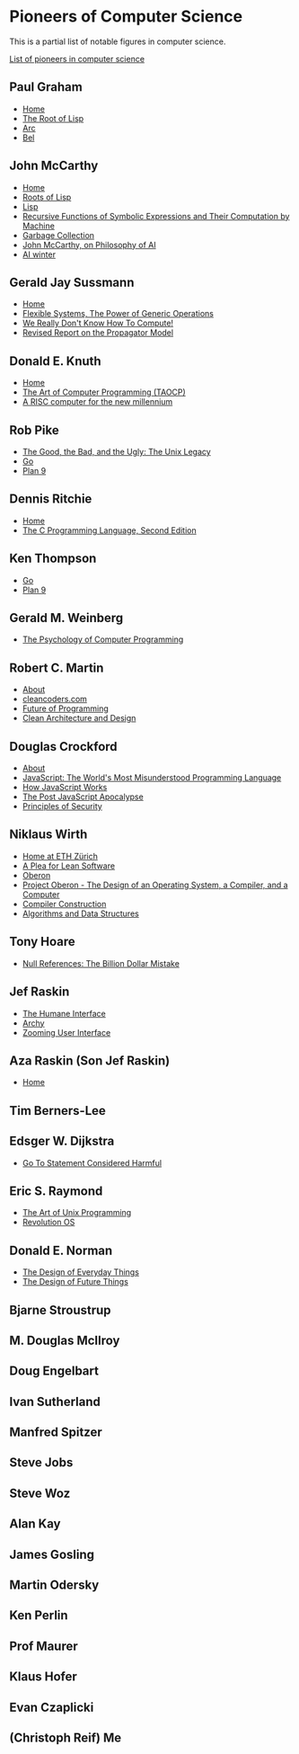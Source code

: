 # Pioneers of Computer Science

This is a partial list of notable figures in computer science.

[List of pioneers in computer science](https://en.wikipedia.org/wiki/List_of_pioneers_in_computer_science)

## Paul Graham

* [Home](http://www.paulgraham.com/index.html)
* [The Root of Lisp](http://www.paulgraham.com/rootsoflisp.html)
* [Arc](http://paulgraham.com/arc.html)
* [Bel](http://paulgraham.com/bel.html)

## John McCarthy

* [Home](http://www-formal.stanford.edu/jmc/index.html)
* [Roots of Lisp](http://www.paulgraham.com/rootsoflisp.html)
* [Lisp](https://en.wikipedia.org/wiki/Lisp_(programming_language))
* [Recursive Functions of Symbolic Expressions and Their Computation by Machine](http://jmc.stanford.edu/articles/recursive/recursive.pdf)
* [Garbage Collection](https://en.wikipedia.org/wiki/Garbage_collection_(computer_science))
* [John McCarthy, on Philosophy of AI](https://www.youtube.com/watch?v=K13_sWm_gZw)
* [AI winter](https://en.wikipedia.org/wiki/AI_winter)


## Gerald Jay Sussmann	

* [Home](https://groups.csail.mit.edu/mac/users/gjs/)
* [Flexible Systems, The Power of Generic Operations](https://vimeo.com/151465912)
* [We Really Don't Know How To Compute!](https://www.infoq.com/presentations/We-Really-Dont-Know-How-To-Compute/)
* [Revised Report on the Propagator Model](https://groups.csail.mit.edu/mac/users/gjs/propagators/revised-html.html)

## Donald E. Knuth		

* [Home](https://cs.stanford.edu/~knuth/)
* [The Art of Computer Programming (TAOCP)](https://cs.stanford.edu/~knuth/taocp.html)
* [A RISC computer for the new millennium](http://www.mmix.cs.hm.edu)

## Rob Pike

* [The Good, the Bad, and the Ugly: The Unix Legacy](http://herpolhode.com/rob/ugly.pdf)
* [Go](https://en.wikipedia.org/wiki/Go_(programming_language))
* [Plan 9](https://en.wikipedia.org/wiki/Plan_9_from_Bell_Labs)

## Dennis Ritchie

* [Home](https://www.bell-labs.com/usr/dmr/www/)
* [The C Programming Language, Second Edition](https://s3-us-west-2.amazonaws.com/belllabs-microsite-dritchie/cbook/index.html)

## Ken Thompson

 * [Go](https://en.wikipedia.org/wiki/Go_(programming_language))
 * [Plan 9](https://en.wikipedia.org/wiki/Plan_9_from_Bell_Labs)

## Gerald M. Weinberg	

* [The Psychology of Computer Programming](https://geraldmweinberg.com/Site/Programming_Psychology.html)

## Robert C. Martin

* [About](http://cleancoder.com/files/about.md)
* [cleancoders.com](https://cleancoders.com)
* [Future of Programming](https://youtu.be/ecIWPzGEbFc)
* [Clean Architecture and Design](https://www.youtube.com/watch?v=2dKZ-dWaCiU)

## Douglas Crockford

* [About](https://www.crockford.com/about.html)
* [JavaScript: The World's Most Misunderstood Programming Language](http://www.crockford.com/javascript/javascript.html)
* [How JavaScript Works](https://howjavascriptworks.com)
* [The Post JavaScript Apocalypse](https://www.youtube.com/watch?v=NPB34lDZj3E)
* [Principles of Security](https://www.youtube.com/watch?v=zKuFu19LgZA)

## Niklaus Wirth

* [Home at ETH Zürich](https://people.inf.ethz.ch/wirth/)
* [A Plea for Lean Software](https://cr.yp.to/bib/1995/wirth.pdf)
* [Oberon](https://people.inf.ethz.ch/wirth/Oberon/index.html)
* [Project Oberon - The Design of an Operating System, a Compiler, and a Computer](https://people.inf.ethz.ch/wirth/ProjectOberon/PO.System.pdf)
* [Compiler Construction](https://people.inf.ethz.ch/wirth/CompilerConstruction/CompilerConstruction1.pdf)
* [Algorithms and Data Structures](https://people.inf.ethz.ch/wirth/AD.pdf)

## Tony Hoare

* [Null References: The Billion Dollar Mistake](https://www.infoq.com/presentations/Null-References-The-Billion-Dollar-Mistake-Tony-Hoare/)

## Jef Raskin	

* [The Humane Interface](https://en.wikipedia.org/wiki/The_Humane_Interface)
* [Archy](https://en.wikipedia.org/wiki/Archy_(software))
* [Zooming User Interface](https://en.wikipedia.org/wiki/Zooming_user_interface)

## Aza Raskin (Son Jef Raskin)

* [Home](https://aza.wtf)


## Tim Berners-Lee


## Edsger W. Dijkstra	

* [Go To Statement Considered Harmful](https://homepages.cwi.nl/~storm/teaching/reader/Dijkstra68.pdf)

## Eric S. Raymond

* [The Art of Unix Programming](https://nakamotoinstitute.org/static/docs/taoup.pdf)
* [Revolution OS](https://youtu.be/NrI-0u4npGo)

## Donald E. Norman	

* [The Design of Everyday Things](https://jnd.org/the-design-of-everyday-things-revised-and-expanded-edition/)
* [The Design of Future Things](https://jnd.org/the-design-of-future-things/)



## Bjarne Stroustrup

## M. Douglas McIlroy	

## Doug Engelbart		

## Ivan Sutherland		

## Manfred Spitzer		

## Steve Jobs

## Steve Woz

## Alan Kay		

## James Gosling		

## Martin Odersky		

## Ken Perlin		

## Prof Maurer

## Klaus Hofer	

## Evan Czaplicki	

## (Christoph Reif) Me
